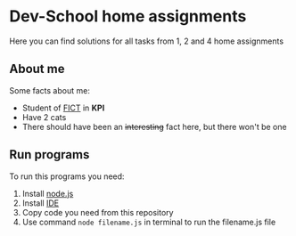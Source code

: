 ﻿# Dev-School home assignments
 
Here you can find solutions for all tasks from 1, 2 and 4 home assignments

## About me

Some facts about me:

+ Student of [FICT](https://fictadvisor.com/) in **KPI**
+ Have 2 cats
+ There should have been an ~~interesting~~ fact here, but there won't be one

## Run programs

To run this programs you need:

1. Install [node.js](https://nodejs.org/en)
2. Install [IDE](https://code.visualstudio.com/)
3. Copy code you need from this repository
4. Use command ``` node filename.js ``` in terminal to run the filename.js file
